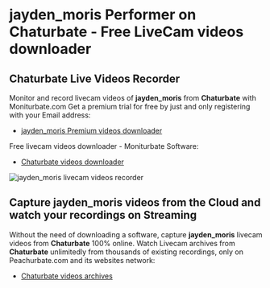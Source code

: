 # jayden_moris Performer on Chaturbate - Free LiveCam videos downloader

## Chaturbate Live Videos Recorder

Monitor and record livecam videos of **jayden_moris** from **Chaturbate** with Moniturbate.com
Get a premium trial for free by just and only registering with your Email address:
* [jayden_moris Premium videos downloader](https://moniturbate.com/request-demo-licence-key.html)

Free livecam videos downloader - Moniturbate Software:
* [Chaturbate videos downloader](https://moniturbate.com/moniturbate-download-software.html)

![jayden_moris livecam videos recorder](https://peachurnet.com/templates/moniturbate-software.png)


## Capture jayden_moris videos from the Cloud and watch your recordings on Streaming

Without the need of downloading a software, capture **jayden_moris** livecam videos from **Chaturbate** 100% online.
Watch Livecam archives from **Chaturbate** unlimitedly from thousands of existing recordings, only on Peachurbate.com and its websites network:
* [Chaturbate videos archives](https://peachurnet.com/)